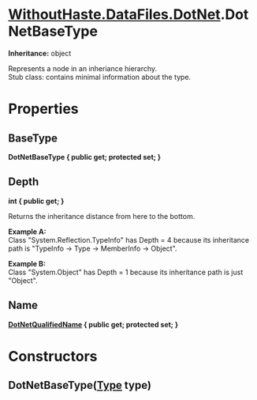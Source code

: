 # [WithoutHaste.DataFiles.DotNet](TableOfContents.WithoutHaste.DataFiles.DotNet.md).DotNetBaseType

**Inheritance:** object  

Represents a node in an inheriance hierarchy.  
Stub class: contains minimal information about the type.  

# Properties

## BaseType

**DotNetBaseType { public get; protected set; }**  

## Depth

**int { public get; }**  

Returns the inheritance distance from here to the bottom.  

**Example A:**  
Class "System.Reflection.TypeInfo" has Depth = 4 because its inheritance path is "TypeInfo -&gt; Type -&gt; MemberInfo -&gt; Object".  

**Example B:**  
Class "System.Object" has Depth = 1 because its inheritance path is just "Object".  

## Name

**[DotNetQualifiedName](WithoutHaste.DataFiles.DotNet.DotNetQualifiedName.md) { public get; protected set; }**  

# Constructors

## DotNetBaseType([Type](https://docs.microsoft.com/en-us/dotnet/api/system.type) type)

